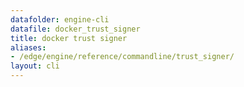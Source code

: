 ```yaml
---
datafolder: engine-cli
datafile: docker_trust_signer
title: docker trust signer
aliases:
- /edge/engine/reference/commandline/trust_signer/
layout: cli
---
```


<!--
This page is automatically generated from Docker's source code. If you want to
suggest a change to the text that appears here, open a ticket or pull request
in the source repository on GitHub:

https://github.com/docker/cli
-->